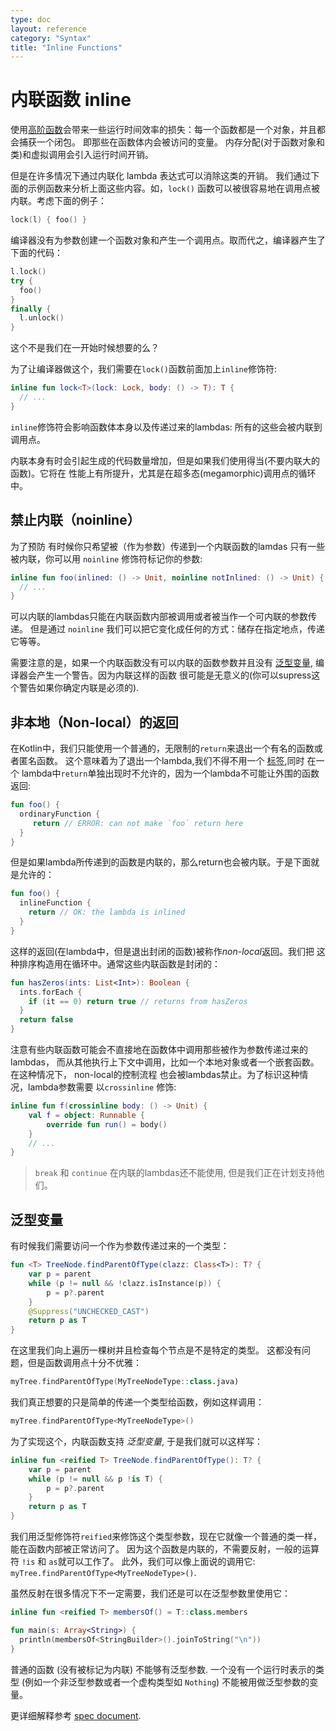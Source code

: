 ```yaml
---
type: doc
layout: reference
category: "Syntax"
title: "Inline Functions"
---
```


# 内联函数 inline

使用[高阶函数](lambdas.html)会带来一些运行时间效率的损失：每一个函数都是一个对象，并且都会捕获一个闭包。
即那些在函数体内会被访问的变量。
内存分配(对于函数对象和类)和虚拟调用会引入运行时间开销。

但是在许多情况下通过内联化 lambda 表达式可以消除这类的开销。
我们通过下面的示例函数来分析上面这些内容。如，`lock()` 函数可以被很容易地在调用点被内联。考虑下面的例子：

``` kotlin
lock(l) { foo() }
```

编译器没有为参数创建一个函数对象和产生一个调用点。取而代之，编译器产生了下面的代码：

``` kotlin
l.lock()
try {
  foo()
}
finally {
  l.unlock()
}
```

这个不是我们在一开始时候想要的么？

为了让编译器做这个，我们需要在`lock()`函数前面加上`inline`修饰符:

``` kotlin
inline fun lock<T>(lock: Lock, body: () -> T): T {
  // ...
}
```

`inline`修饰符会影响函数体本身以及传递过来的lambdas: 所有的这些会被内联到
调用点。

内联本身有时会引起生成的代码数量增加，但是如果我们使用得当(不要内联大的函数)。它将在
性能上有所提升，尤其是在超多态(megamorphic)调用点的循环中。

## 禁止内联（noinline）

为了预防 有时候你只希望被（作为参数）传递到一个内联函数的lamdas 只有一些被内联，你可以用 `noinline` 修饰符标记你的参数:

``` kotlin
inline fun foo(inlined: () -> Unit, noinline notInlined: () -> Unit) {
  // ...
}
```

可以内联的lambdas只能在内联函数内部被调用或者被当作一个可内联的参数传递。
但是通过 `noinline` 我们可以把它变化成任何的方式：储存在指定地点，传递它等等。

需要注意的是，如果一个内联函数没有可以内联的函数参数并且没有
[泛型变量](#reified-type-parameters), 编译器会产生一个警告。因为内联这样的函数
很可能是无意义的(你可以supress这个警告如果你确定内联是必须的).

## 非本地（Non-local）的返回

在Kotlin中，我们只能使用一个普通的，无限制的`return`来退出一个有名的函数或者匿名函数。
这个意味着为了退出一个lambda,我们不得不用一个 [标签](returns.html#return-at-labels),同时 在一个
lambda中`return`单独出现时不允许的，因为一个lambda不可能让外围的函数返回:

``` kotlin
fun foo() {
  ordinaryFunction {
     return // ERROR: can not make `foo` return here
  }
}
```

但是如果lambda所传递到的函数是内联的，那么return也会被内联。于是下面就是允许的：

``` kotlin
fun foo() {
  inlineFunction {
    return // OK: the lambda is inlined
  }
}
```

这样的返回(在lambda中，但是退出封闭的函数)被称作*non-local*返回。我们把
这种排序构造用在循环中。通常这些内联函数是封闭的：

``` kotlin
fun hasZeros(ints: List<Int>): Boolean {
  ints.forEach {
    if (it == 0) return true // returns from hasZeros
  }
  return false
}
```

注意有些内联函数可能会不直接地在函数体中调用那些被作为参数传递过来的lambdas，
而从其他执行上下文中调用，比如一个本地对象或者一个嵌套函数。在这种情况下， non-local的控制流程
也会被lambdas禁止。为了标识这种情况，lambda参数需要
以`crossinline` 修饰:

``` kotlin
inline fun f(crossinline body: () -> Unit) {
    val f = object: Runnable {
        override fun run() = body()
    }
    // ...
}
```


> `break` 和 `continue` 在内联的lambdas还不能使用, 但是我们正在计划支持他们。

## 泛型变量

有时候我们需要访问一个作为参数传递过来的一个类型：

``` kotlin
fun <T> TreeNode.findParentOfType(clazz: Class<T>): T? {
    var p = parent
    while (p != null && !clazz.isInstance(p)) {
        p = p?.parent
    }
    @Suppress("UNCHECKED_CAST")
    return p as T
}
```

在这里我们向上遍历一棵树并且检查每个节点是不是特定的类型。
这都没有问题，但是函数调用点十分不优雅：

``` kotlin
myTree.findParentOfType(MyTreeNodeType::class.java)
```

我们真正想要的只是简单的传递一个类型给函数，例如这样调用：

``` kotlin
myTree.findParentOfType<MyTreeNodeType>()
```

为了实现这个，内联函数支持 *泛型变量*, 于是我们就可以这样写：

``` kotlin
inline fun <reified T> TreeNode.findParentOfType(): T? {
    var p = parent
    while (p != null && p !is T) {
        p = p?.parent
    }
    return p as T
}
```

我们用泛型修饰符`reified`来修饰这个类型参数，现在它就像一个普通的类一样，能在函数内部被正常访问了。
因为这个函数是内联的，不需要反射，一般的运算符 `!is`
和 `as`就可以工作了。 此外，我们可以像上面说的调用它:
`myTree.findParentOfType<MyTreeNodeType>()`.

虽然反射在很多情况下不一定需要，我们还是可以在泛型参数里使用它：

``` kotlin
inline fun <reified T> membersOf() = T::class.members

fun main(s: Array<String>) {
  println(membersOf<StringBuilder>().joinToString("\n"))
}
```

普通的函数 (没有被标记为内联) 不能够有泛型参数.
一个没有一个运行时表示的类型 (例如一个非泛型参数或者一个虚构类型如 `Nothing`)
不能被用做泛型参数的变量。

更详细解释参考 [spec document](https://github.com/JetBrains/kotlin/blob/master/spec-docs/reified-type-parameters.md).


